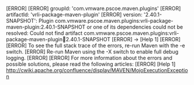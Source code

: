 [ERROR] 
[ERROR] groupId: 'com.vmware.pscoe.maven.plugins'
[ERROR] artifactId: 'vrli-package-maven-plugin'
[ERROR] version: '2.40.1-SNAPSHOT': Plugin com.vmware.pscoe.maven.plugins:vrli-package-maven-plugin:2.40.1-SNAPSHOT or one of its dependencies could not be resolved: Could not find artifact com.vmware.pscoe.maven.plugins:vrli-package-maven-plugin:jar:2.40.1-SNAPSHOT
[ERROR] -> [Help 1]
[ERROR] 
[ERROR] To see the full stack trace of the errors, re-run Maven with the -e switch.
[ERROR] Re-run Maven using the -X switch to enable full debug logging.
[ERROR] 
[ERROR] For more information about the errors and possible solutions, please read the following articles:
[ERROR] [Help 1] http://cwiki.apache.org/confluence/display/MAVEN/MojoExecutionException
